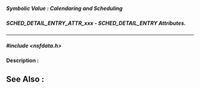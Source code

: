 ##### Symbolic Value : Calendaring and Scheduling
##### SCHED_DETAIL_ENTRY_ATTR_xxx - SCHED_DETAIL_ENTRY Attributes.
---
##### #include <nsfdata.h>
**Description :**

**See Also :**
[](D:/md_files/.md)
---
